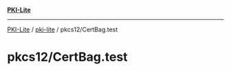 [**PKI-Lite**](../../../README.md)

---

[PKI-Lite](../../../README.md) / [pki-lite](../../README.md) / pkcs12/CertBag.test

# pkcs12/CertBag.test

